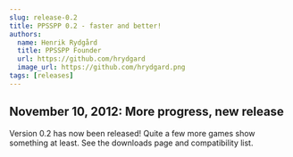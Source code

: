 ```yaml
---
slug: release-0.2
title: PPSSPP 0.2 - faster and better!
authors:
  name: Henrik Rydgård
  title: PPSSPP Founder
  url: https://github.com/hrydgard
  image_url: https://github.com/hrydgard.png
tags: [releases]
---
```


## November 10, 2012: More progress, new release

Version 0.2 has now been released! Quite a few more games show something at least. See the downloads page and compatibility list.
